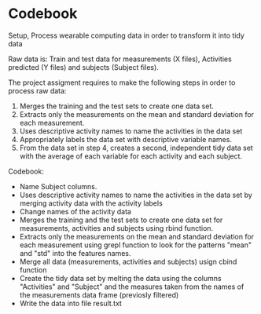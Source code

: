 Codebook
========
Setup, Process wearable computing data in order to transform it into tidy data

Raw data is: Train and test data for measurements (X files), Activities predicted (Y files) and subjects (Subject files).

The project assigment requires to make the following steps in order to process raw data:

1. Merges the training and the test sets to create one data set.
2. Extracts only the measurements on the mean and standard deviation for each measurement. 
3. Uses descriptive activity names to name the activities in the data set
4. Appropriately labels the data set with descriptive variable names. 
5. From the data set in step 4, creates a second, independent tidy data set with the average of each variable for each activity and each subject.

Codebook:


- Name Subject columns.
- Uses descriptive activity names to name the activities in the data set by merging activity data with the activity labels
- Change names of the activity data
- Merges the training and the test sets to create one data set for measurements, activities and subjects using rbind function.
- Extracts only the measurements on the mean and standard deviation for each measurement using grepl function to look for the patterns "mean" and "std" into the features names.
- Merge all data (measurements, activities and subjects) usign cbind function
- Create the tidy data set by melting the data using the columns "Activities" and "Subject" and the measures taken from the names of the measurements data frame (previosly filtered)
- Write the data into file result.txt

